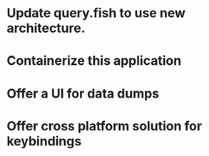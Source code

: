 # Update query.fish to use new architecture.
# Containerize this application
# Offer a UI for data dumps
# Offer cross platform solution for keybindings

